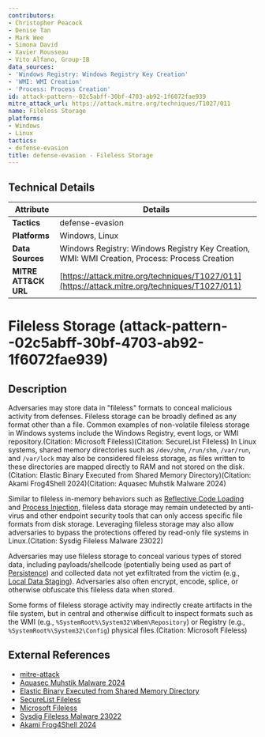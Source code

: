 ```yaml
---
contributors:
- Christopher Peacock
- Denise Tan
- Mark Wee
- Simona David
- Xavier Rousseau
- Vito Alfano, Group-IB
data_sources:
- 'Windows Registry: Windows Registry Key Creation'
- 'WMI: WMI Creation'
- 'Process: Process Creation'
id: attack-pattern--02c5abff-30bf-4703-ab92-1f6072fae939
mitre_attack_url: https://attack.mitre.org/techniques/T1027/011
name: Fileless Storage
platforms:
- Windows
- Linux
tactics:
- defense-evasion
title: defense-evasion - Fileless Storage
---
```


## Technical Details

| Attribute | Details |
|-----------|----------|
| **Tactics** | defense-evasion |
| **Platforms** | Windows, Linux |
| **Data Sources** | Windows Registry: Windows Registry Key Creation, WMI: WMI Creation, Process: Process Creation |
| **MITRE ATT&CK URL** | [https://attack.mitre.org/techniques/T1027/011](https://attack.mitre.org/techniques/T1027/011) |

# Fileless Storage (attack-pattern--02c5abff-30bf-4703-ab92-1f6072fae939)

## Description
Adversaries may store data in "fileless" formats to conceal malicious activity from defenses. Fileless storage can be broadly defined as any format other than a file. Common examples of non-volatile fileless storage in Windows systems include the Windows Registry, event logs, or WMI repository.(Citation: Microsoft Fileless)(Citation: SecureList Fileless) In Linux systems, shared memory directories such as `/dev/shm`, `/run/shm`, `/var/run`, and `/var/lock` may also be considered fileless storage, as files written to these directories are mapped directly to RAM and not stored on the disk.(Citation: Elastic Binary Executed from Shared Memory Directory)(Citation: Akami Frog4Shell 2024)(Citation: Aquasec Muhstik Malware 2024)

Similar to fileless in-memory behaviors such as [Reflective Code Loading](https://attack.mitre.org/techniques/T1620) and [Process Injection](https://attack.mitre.org/techniques/T1055), fileless data storage may remain undetected by anti-virus and other endpoint security tools that can only access specific file formats from disk storage. Leveraging fileless storage may also allow adversaries to bypass the protections offered by read-only file systems in Linux.(Citation: Sysdig Fileless Malware 23022)

Adversaries may use fileless storage to conceal various types of stored data, including payloads/shellcode (potentially being used as part of [Persistence](https://attack.mitre.org/tactics/TA0003)) and collected data not yet exfiltrated from the victim (e.g., [Local Data Staging](https://attack.mitre.org/techniques/T1074/001)). Adversaries also often encrypt, encode, splice, or otherwise obfuscate this fileless data when stored.

Some forms of fileless storage activity may indirectly create artifacts in the file system, but in central and otherwise difficult to inspect formats such as the WMI (e.g., `%SystemRoot%\System32\Wbem\Repository`) or Registry (e.g., `%SystemRoot%\System32\Config`) physical files.(Citation: Microsoft Fileless) 

## External References
- [mitre-attack](https://attack.mitre.org/techniques/T1027/011)
- [Aquasec Muhstik Malware 2024](https://www.aquasec.com/blog/muhstik-malware-targets-message-queuing-services-applications/)
- [Elastic Binary Executed from Shared Memory Directory](https://www.elastic.co/guide/en/security/7.17/prebuilt-rule-7-16-3-binary-executed-from-shared-memory-directory.html)
- [SecureList Fileless](https://securelist.com/a-new-secret-stash-for-fileless-malware/106393/)
- [Microsoft Fileless](https://learn.microsoft.com/microsoft-365/security/intelligence/fileless-threats)
- [Sysdig Fileless Malware 23022](https://sysdig.com/blog/containers-read-only-fileless-malware/)
- [Akami Frog4Shell 2024](https://www.akamai.com/blog/security-research/fritzfrog-botnet-new-capabilities-log4shell)
